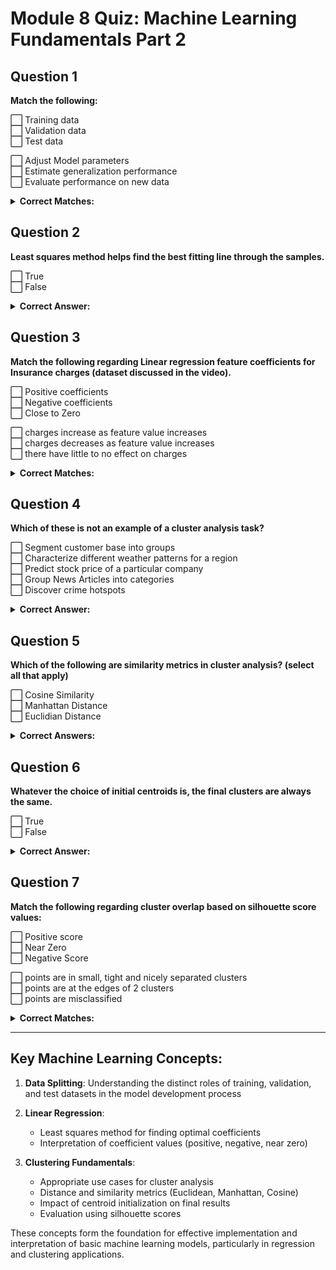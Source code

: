# Module 8 Quiz: Machine Learning Fundamentals Part 2

## Question 1
**Match the following:**

⬜ Training data  
⬜ Validation data  
⬜ Test data  

⬜ Adjust Model parameters  
⬜ Estimate generalization performance  
⬜ Evaluate performance on new data  

<details>
<summary><strong>Correct Matches:</strong></summary>

✅ Training data → Adjust Model parameters  
✅ Validation data → Estimate generalization performance  
✅ Test data → Evaluate performance on new data  

<strong>Explanation:</strong>
These matches correctly identify the purpose of each dataset in the machine learning workflow:

- Training data: is used to fit the model and adjust its parameters during the learning process
- Validation data: helps estimate how well the model generalizes to unseen data and guides hyperparameter tuning
- Test data: provides a final, unbiased evaluation of model performance on completely new data that wasn't used in training or validation
</details>

## Question 2
**Least squares method helps find the best fitting line through the samples.**

⬜ True  
⬜ False  

<details>
<summary><strong>Correct Answer:</strong></summary>

✅ True  
⬜ False

<strong>Explanation:</strong>
This statement is true. The least squares method is a mathematical approach used in linear regression to find the line of best fit by minimizing the sum of squared differences between observed values and the values predicted by the linear model. It provides an optimal solution for finding the regression line that best represents the relationship between variables in the data.
</details>

## Question 3
**Match the following regarding Linear regression feature coefficients for Insurance charges (dataset discussed in the video).**

⬜ Positive coefficients  
⬜ Negative coefficients  
⬜ Close to Zero  

⬜ charges increase as feature value increases  
⬜ charges decreases as feature value increases  
⬜ there have little to no effect on charges  

<details>
<summary><strong>Correct Matches:</strong></summary>

✅ Positive coefficients → charges increase as feature value increases  
✅ Negative coefficients → charges decreases as feature value increases  
✅ Close to Zero → there have little to no effect on charges  

<strong>Explanation:</strong>
In linear regression, coefficients indicate the relationship between features and the target variable:

- Positive coefficients: mean that as the feature value increases, the predicted value (insurance charges in this case) also increases
- Negative coefficients: mean that as the feature value increases, the predicted value decreases
- Coefficients close to zero: indicate that the corresponding feature has minimal impact on the prediction, regardless of its value
</details>

## Question 4
**Which of these is not an example of a cluster analysis task?**

⬜ Segment customer base into groups  
⬜ Characterize different weather patterns for a region  
⬜ Predict stock price of a particular company  
⬜ Group News Articles into categories  
⬜ Discover crime hotspots  

<details>
<summary><strong>Correct Answer:</strong></summary>

⬜ Segment customer base into groups  
⬜ Characterize different weather patterns for a region  
✅ Predict stock price of a particular company  
⬜ Group News Articles into categories  
⬜ Discover crime hotspots  

<strong>Explanation:</strong>
Predicting stock prices is a regression task (predicting a continuous value), not a clustering task. Clustering is an unsupervised learning technique that groups similar data points together based on their features without predicting specific values. All the other options involve finding natural groupings in data, which is the essence of cluster analysis:

- Customer segmentation groups similar customers
- Weather pattern characterization identifies similar weather conditions
- News article grouping categorizes similar content
- Crime hotspot discovery identifies areas with similar crime patterns
</details>

## Question 5
**Which of the following are similarity metrics in cluster analysis? (select all that apply)**

⬜ Cosine Similarity  
⬜ Manhattan Distance  
⬜ Euclidian Distance  

<details>
<summary><strong>Correct Answers:</strong></summary>

✅ Cosine Similarity  
✅ Manhattan Distance  
✅ Euclidian Distance  

<strong>Explanation:</strong>
All three are valid similarity or distance metrics used in cluster analysis:

- Euclidean Distance: measures the straight-line distance between two points in Euclidean space
- Manhattan Distance: (also called taxicab or city block distance) measures distance along axes at right angles
- Cosine Similarity: measures the cosine of the angle between two vectors, focusing on orientation rather than magnitude

The choice of metric depends on the specific characteristics of the data and the clustering requirements.
</details>

## Question 6
**Whatever the choice of initial centroids is, the final clusters are always the same.**

⬜ True  
⬜ False  

<details>
<summary><strong>Correct Answer:</strong></summary>

⬜ True  
✅ False

<strong>Explanation:</strong>
This statement is false. In centroid-based clustering algorithms like K-means, the initial placement of centroids can significantly impact the final cluster assignments. K-means is sensitive to initialization and can converge to different local optima depending on the starting positions of centroids. This is why techniques like K-means++ or running the algorithm multiple times with different initializations are often used to find more optimal clustering solutions.
</details>

## Question 7
**Match the following regarding cluster overlap based on silhouette score values:**

⬜ Positive score  
⬜ Near Zero  
⬜ Negative Score  

⬜ points are in small, tight and nicely separated clusters  
⬜ points are at the edges of 2 clusters  
⬜ points are misclassified  

<details>
<summary><strong>Correct Matches:</strong></summary>

✅ Positive score → points are in small, tight and nicely separated clusters  
✅ Near Zero → points are at the edges of 2 clusters  
✅ Negative Score → points are misclassified  

**Explanation:**
The silhouette score measures how well each data point fits within its assigned cluster compared to other clusters:

- **Positive scores (closer to 1)** indicate that points are well-clustered, with clear separation between clusters
- **Scores near zero** suggest that points lie at the boundary between two clusters, indicating potential overlap
- **Negative scores (closer to -1)** suggest that points may have been assigned to the wrong cluster, as they are closer to another cluster than their own

Silhouette scores provide a valuable metric for evaluating clustering quality without ground truth labels.
</details>

---

## Key Machine Learning Concepts:

1. **Data Splitting**: Understanding the distinct roles of training, validation, and test datasets in the model development process

2. **Linear Regression**:
   - Least squares method for finding optimal coefficients
   - Interpretation of coefficient values (positive, negative, near zero)

3. **Clustering Fundamentals**:
   - Appropriate use cases for cluster analysis
   - Distance and similarity metrics (Euclidean, Manhattan, Cosine)
   - Impact of centroid initialization on final results
   - Evaluation using silhouette scores

These concepts form the foundation for effective implementation and interpretation of basic machine learning models, particularly in regression and clustering applications.
